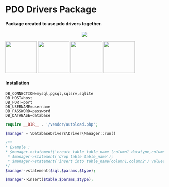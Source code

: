 # PDO Drivers Package

#### Package created to use pdo drivers together.
<p align="center">
  <img src="https://i.ibb.co/dsNQC10/indir.png">
</p>
  <img width="100" src="https://i.ibb.co/mHxgDdF/postgres.png">  
<img width="100" src="https://i.ibb.co/82qBcJf/sqlite.png">
<img width="100" src="https://i.ibb.co/47BwmqF/sqlserver.png">
<img width="100" src="https://i.ibb.co/YkdJhL6/mysql.png">


#### Installation


````dotenv
DB_CONNECTION=mysql,pgsql,sqlsrv,sqlite
DB_HOST=host
DB_PORT=port
DB_USERNAME=username
DB_PASSWORD=password
DB_DATABASE=database
````

```php
require __DIR__ . '/vendor/autoload.php';

$manager = \DatabaseDrivers\Driver\Manager::run()

/**
* Example :
* $manager->statement('create table table_name (column1 datatype,column1 datatype,');
 * $manager->statement('drop table table_name');
 * $manager->statement('insert into table_name(column1,column2') values(':column1',':column2'),[':column1'=>'value',':column2'=>'value',]);
*/
$manager->statement($sql,$params,$type);

$manager->insert($table,$params,$type);
```
